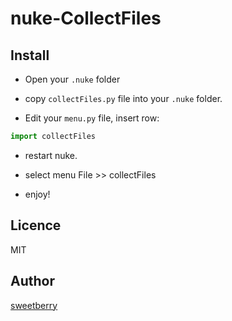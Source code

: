 nuke-CollectFiles
====

## Install

- Open your `.nuke` folder

- copy ```collectFiles.py``` file
into your `.nuke` folder.

- Edit your `menu.py` file, insert row:
```python
import collectFiles
```

- restart nuke.  

- select menu File >> collectFiles

- enjoy!

## Licence

MIT

## Author

[sweetberry](https://github.com/sweetberry)


